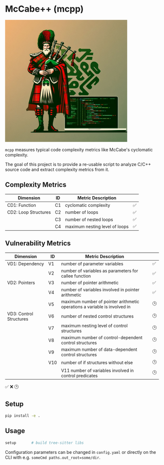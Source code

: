 # McCabe++ (mcpp)

<img src="media/mcpp.jpeg" height=400/>

`mcpp` measures typical code complexity metrics like McCabe's cyclomatic
complexity.

The goal of this project is to provide a re-usable script to analyze C/C++
source code and extract complexity metrics from it.

## Complexity Metrics

| Dimension            | ID | Metric Description             |    |
|----------------------|----|--------------------------------|----|
| CD1: Function        | C1 | cyclomatic complexity          | ✅ |
| CD2: Loop Structures | C2 | number of loops                | ✅ |
|                      | C3 | number of nested loops         | ✅ |
|                      | C4 | maximum nesting level of loops | ✅ |

## Vulnerability Metrics

| Dimension               | ID  | Metric Description                                                        |    |
|-------------------------|-----|---------------------------------------------------------------------------|----|
| VD1: Dependency         | V1  | number of parameter variables                                             | ✅ |
|                         | V2  | number of variables as parameters for callee function                     | ✅ |
| VD2: Pointers           | V3  | number of pointer arithmetic                                              | ✅ |
|                         | V4  | number of variables involved in pointer arithmetic                        | ✅ |
|                         | V5  | maximum number of pointer arithmetic operations a variable is involved in | 🕒 |
| VD3: Control Structures | V6  | number of nested control structures                                       | 🕒 |
|                         | V7  | maximum nesting level of control structures                               | 🕒 |
|                         | V8  | maximum number of control-dependent control structures                    | 🕒 |
|                         | V9  | maximum number of data-dependent control structures                       | 🕒 |
|                         | V10 | number of if structures without else                                      | 🕒 |
|                         |     | V11 number of variables involved in control predicates                    | 🕒 |

✅ ❌ 🕒


## Setup

```sh
pip install -e .
```

## Usage

```sh
setup       # build tree-sitter libs
```

Configuration parameters can be changed in `config.yaml` or directly on the CLI
with e.g. `someCmd paths.out_root=some/dir`.